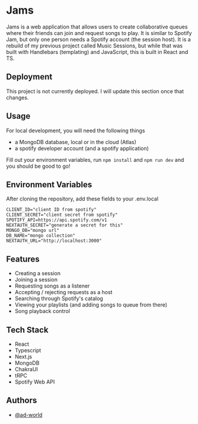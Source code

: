 
# Jams
Jams is a web application that allows users to create collaborative queues where their friends can join and request songs to play. It is similar to Spotify Jam, but only one person needs a Spotify account (the session host). It is a rebuild of my previous project called Music Sessions, but while that was built with Handlebars (templating) and JavaScript, this is built in React and TS. 




## Deployment

This project is not currently deployed. I will update this section once that changes. 
## Usage

For local development, you will need the following things
- a MongoDB database, local or in the cloud (Atlas)
- a spotify developer account (and a spotify application)

Fill out your environment variables, run `npm install` and `npm run dev` and you should be good to go!



## Environment Variables

After cloning the repository, add these fields to your .env.local
```
CLIENT_ID="client ID from spotify"
CLIENT_SECRET="client secret from spotify"
SPOTIFY_API=https://api.spotify.com/v1
NEXTAUTH_SECRET="generate a secret for this"
MONGO_DB="mongo url"
DB_NAME="mongo collection"
NEXTAUTH_URL="http://localhost:3000"
```


## Features

- Creating a session 
- Joining a session
- Requesting songs as a listener
- Accepting / rejecting requests as a host
- Searching through Spotify's catalog
- Viewing your playlists (and adding songs to queue from there)
- Song playback control

## Tech Stack

- React
- Typescript
- Next.js
- MongoDB
- ChakraUI
- tRPC
- Spotify Web API


## Authors

- [@ad-world](https://www.github.com/ad-world)

